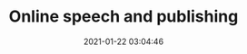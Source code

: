 ---
date: 2021-01-22 03:04:46
link:
  source: pocket
  source_url: https://getpocket.com
  text: Online speech and publishing
  url: https://www.ben-evans.com/benedictevans/2021/1/17/speech-and-publishing
source: pocket
syndicated:
- type: pocket
  url: https://www.ben-evans.com/benedictevans/2021/1/17/speech-and-publishing
- type: mastodon
  url: https://mastodon.technology/users/roytang/statuses/105597176109313920
- type: twitter
  url: https://twitter.com/roytang/statuses/1352453584579772417/
title: Online speech and publishing
---